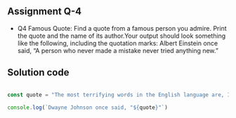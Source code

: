 ## Assignment Q-4
- Q4 Famous Quote: Find a quote from a famous person you admire. Print the quote and the name of its author.Your output should look something like the following, including the quotation marks:
Albert Einstein once said, “A person who never made a mistake never tried anything new.”

## Solution code


```typescript

const quote = "The most terrifying words in the English language are, I'm from the government and I'm here to help."

console.log(`Dwayne Johnson once said, "${quote}"`)

```

